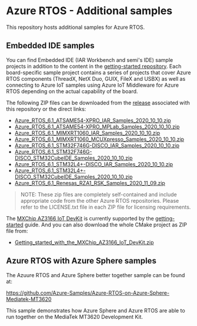 # Azure RTOS - Additional samples

This repository hosts additional samples for Azure RTOS.

## Embedded IDE samples

You can find Embedded IDE (IAR Workbench and semi's IDE) sample projects in addition to the content in the [getting-started repository](https://github.com/azure-rtos/getting-started). Each board-specific sample project contains a series of projects that cover Azure RTOS components (ThreadX, NetX Duo, GUIX, FileX and USBX) as well as connecting to Azure IoT samples using Azure IoT Middleware for Azure RTOS depending on the actual capability of the board.

The following ZIP files can be downloaded from the [release](https://github.com/azure-rtos/samples/releases) associated with this repository or the direct links:

* [Azure_RTOS_6.1_ATSAME54-XPRO_IAR_Samples_2020_10_10.zip
](https://github.com/azure-rtos/samples/releases/download/v6.1_rel/Azure_RTOS_6.1_ATSAME54-XPRO_IAR_Samples_2020_10_10.zip)
* [Azure_RTOS_6.1_ATSAME54-XPRO_MPLab_Samples_2020_10_10.zip
](https://github.com/azure-rtos/samples/releases/download/v6.1_rel/Azure_RTOS_6.1_ATSAME54-XPRO_MPLab_Samples_2020_10_10.zip)
* [Azure_RTOS_6.1_MIMXRT1060_IAR_Samples_2020_10_10.zip
](https://github.com/azure-rtos/samples/releases/download/v6.1_rel/Azure_RTOS_6.1_MIMXRT1060_IAR_Samples_2020_10_10.zip)
* [Azure_RTOS_6.1_MIMXRT1060_MCUXpresso_Samples_2020_10_10.zip
](https://github.com/azure-rtos/samples/releases/download/v6.1_rel/Azure_RTOS_6.1_MIMXRT1060_MCUXpresso_Samples_2020_10_10.zip)
* [Azure_RTOS_6.1_STM32F746G-DISCO_IAR_Samples_2020_10_10.zip
](https://github.com/azure-rtos/samples/releases/download/v6.1_rel/Azure_RTOS_6.1_STM32F746G-DISCO_IAR_Samples_2020_10_10.zip)
* [Azure_RTOS_6.1_STM32F746G-DISCO_STM32CubeIDE_Samples_2020_10_10.zip
](https://github.com/azure-rtos/samples/releases/download/v6.1_rel/Azure_RTOS_6.1_STM32F746G-DISCO_STM32CubeIDE_Samples_2020_10_10.zip)
* [Azure_RTOS_6.1_STM32L4+-DISCO_IAR_Samples_2020_10_10.zip
](https://github.com/azure-rtos/samples/releases/download/v6.1_rel/Azure_RTOS_6.1_STM32L4+-DISCO_IAR_Samples_2020_10_10.zip)
* [Azure_RTOS_6.1_STM32L4+-DISCO_STM32CubeIDE_Samples_2020_10_10.zip
](https://github.com/azure-rtos/samples/releases/download/v6.1_rel/Azure_RTOS_6.1_STM32L4+-DISCO_STM32CubeIDE_Samples_2020_10_10.zip)
* [Azure_RTOS_6.1_Renesas_RZA1_RSK_Samples_2020_11_09.zip](https://github.com/azure-rtos/samples/releases/download/v6.1_rel/Azure_RTOS_6.1_Renesas_RZA1_RSK_Samples_2020_11_09.zip)
> NOTE: These zip files are completely self-contained and include appropriate code from the other Azure RTOS repositories. Please refer to the LICENSE.txt file in each ZIP file for licensing requirements.

The [MXChip AZ3166 IoT DevKit](https://aka.ms/iot-devkit) is currently supported by the [getting-started](https://github.com/azure-rtos/getting-started/tree/master/MXChip/AZ3166) guide. And you can also download the whole CMake project as ZIP file from:

* [Getting_started_with_the_MXChip_AZ3166_IoT_DevKit.zip
](https://github.com/azure-rtos/getting-started/releases/download/183899/Getting_started_with_the_MXChip_AZ3166_IoT_DevKit.zip)

## Azure RTOS with Azure Sphere samples

The Azuure RTOS and Azure Sphere better together sample can be found at:

https://github.com/Azure-Samples/Azure-RTOS-on-Azure-Sphere-Mediatek-MT3620

This sample demonstrates how Azure Sphere and Azure RTOS are able to run together on the MediaTek MT3620 Development Kit.
